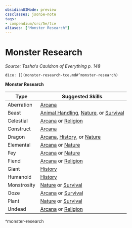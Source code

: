 ```yaml
---
obsidianUIMode: preview
cssclasses: json5e-note
tags:
- compendium/src/5e/tce
aliases: ["Monster Research"]
---
```

# Monster Research
*Source: Tasha's Cauldron of Everything p. 148* 

`dice: [](monster-research-tce.md#^monster-research)`

**Monster Research**

| Type | Suggested Skills |
|------|------------------|
| Aberration | [Arcana](rules/skills.md#Arcana) |
| Beast | [Animal Handling](rules/skills.md#Animal%20Handling), [Nature](rules/skills.md#Nature), or [Survival](rules/skills.md#Survival) |
| Celestial | [Arcana](rules/skills.md#Arcana) or [Religion](rules/skills.md#Religion) |
| Construct | [Arcana](rules/skills.md#Arcana) |
| Dragon | [Arcana](rules/skills.md#Arcana), [History](rules/skills.md#History), or [Nature](rules/skills.md#Nature) |
| Elemental | [Arcana](rules/skills.md#Arcana) or [Nature](rules/skills.md#Nature) |
| Fey | [Arcana](rules/skills.md#Arcana) or [Nature](rules/skills.md#Nature) |
| Fiend | [Arcana](rules/skills.md#Arcana) or [Religion](rules/skills.md#Religion) |
| Giant | [History](rules/skills.md#History) |
| Humanoid | [History](rules/skills.md#History) |
| Monstrosity | [Nature](rules/skills.md#Nature) or [Survival](rules/skills.md#Survival) |
| Ooze | [Arcana](rules/skills.md#Arcana) or [Survival](rules/skills.md#Survival) |
| Plant | [Nature](rules/skills.md#Nature) or [Survival](rules/skills.md#Survival) |
| Undead | [Arcana](rules/skills.md#Arcana) or [Religion](rules/skills.md#Religion) |
^monster-research